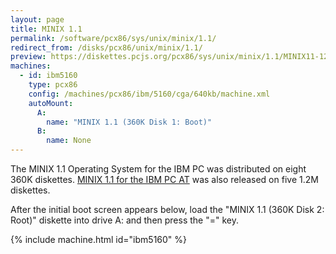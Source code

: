 ```yaml
---
layout: page
title: MINIX 1.1
permalink: /software/pcx86/sys/unix/minix/1.1/
redirect_from: /disks/pcx86/unix/minix/1.1/
preview: https://diskettes.pcjs.org/pcx86/sys/unix/minix/1.1/MINIX11-1200K-DISK1-BOOT.jpg
machines:
  - id: ibm5160
    type: pcx86
    config: /machines/pcx86/ibm/5160/cga/640kb/machine.xml
    autoMount:
      A:
        name: "MINIX 1.1 (360K Disk 1: Boot)"
      B:
        name: None
---
```


The MINIX 1.1 Operating System for the IBM PC was distributed on eight 360K diskettes.  [MINIX 1.1 for the IBM PC AT](pc-at/)
was also released on five 1.2M diskettes.

After the initial boot screen appears below, load the "MINIX 1.1 (360K Disk 2: Root)" diskette into drive A: and then
press the "=" key.

{% include machine.html id="ibm5160" %}
